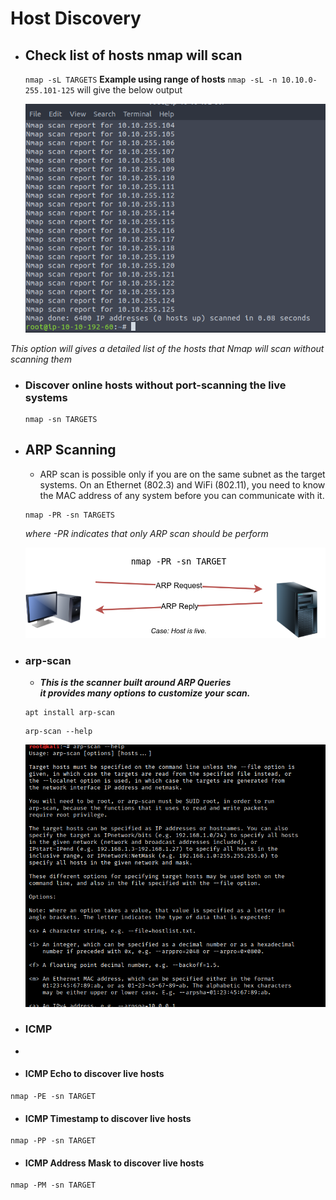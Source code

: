 # Host Discovery
  - ## Check list of hosts nmap will scan
    ```nmap -sL TARGETS```
    **Example using range of hosts**
    ```nmap -sL -n 10.10.0-255.101-125``` will give the below output

      ![](./images/nmap1.png)

   *This option will gives a detailed list of the hosts that Nmap will scan without scanning them*
  
  - ### Discover online hosts without port-scanning the live systems
    ```
    nmap -sn TARGETS
    ```
 
  - ## ARP Scanning
    - ARP scan is possible only if you are on the same subnet as the target systems. On an Ethernet (802.3) and WiFi (802.11), you need to know the MAC address of any system before you can communicate with it. 
    ```
    nmap -PR -sn TARGETS  
    ```
    *where -PR indicates that only ARP scan should be perform*
    
      ![](./images/arp.png)
    
  - ### arp-scan
    - ***This is the scanner built around ARP Queries<br> it provides many options to customize your scan.***
    ```
    apt install arp-scan
    ```
    ```
    arp-scan --help
    ```
    ![](./images/arp2.png)
    
  - ### ICMP 
  - 
   - #### ICMP Echo to discover live hosts
  ```
  nmap -PE -sn TARGET
  ```
   - #### ICMP Timestamp to discover live hosts
  ```
  nmap -PP -sn TARGET
  ```
   - #### ICMP Address Mask to discover live hosts
  ```
  nmap -PM -sn TARGET
  ```
  

